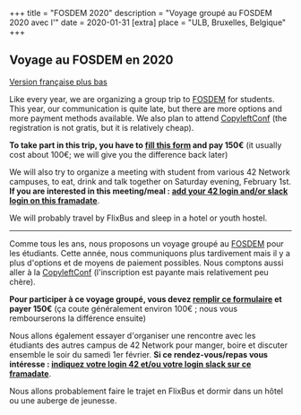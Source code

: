 +++
title = "FOSDEM 2020"
description = "Voyage groupé au FOSDEM 2020 avec l'"
date = 2020-01-31
[extra]
place = "ULB, Bruxelles, Belgique"
+++

## Voyage au FOSDEM en 2020

[Version française plus bas](#frenchversion)

Like every year, we are organizing a group trip to
[FOSDEM](https://fosdem.org/2020/) for students.
This year, our communication is quite late, but there are more options and more
payment methods available.
We also plan to attend [CopyleftConf](https://2020.copyleftconf.org/) (the
registration is not gratis, but it is relatively cheap).

**To take part in this trip, you have to [fill this
form](https://fosdem.sansnom.org) and pay 150€** (it usually cost about 100€;
we will give you the difference back later)

We will also try to organize a meeting with student from various 42 Network
campuses, to eat, drink and talk together on Saturday evening, February 1st.
**If you are interested in this meeting/meal : [add your 42 login and/or slack
login on this
framadate](https://framadate.org/42-meeting-fosdem-2020-with-asn)**.

We will probably travel by FlixBus and sleep in a hotel or youth hostel.

---

<span id="frenchversion"></span>

Comme tous les ans, nous proposons un voyage groupé au
[FOSDEM](https://fosdem.org/2020/) pour les étudiants.
Cette année, nous communiquons plus tardivement mais il y a plus d'options et
de moyens de paiement possibles.
Nous comptons aussi aller à la [CopyleftConf](https://2020.copyleftconf.org/)
(l'inscription est payante mais relativement peu chère).

**Pour participer à ce voyage groupé, vous devez [remplir ce
formulaire](https://fosdem.sansnom.org) et payer 150€** (ça coute généralement
environ 100€ ; nous vous rembourserons la différence ensuite)

Nous allons également essayer d'organiser une rencontre avec les étudiants des
autres campus de 42 Network pour manger, boire et discuter ensemble le soir du
samedi 1er février. **Si ce rendez-vous/repas vous intéresse : [indiquez votre
login 42 et/ou votre login slack sur ce
framadate](https://framadate.org/42-meeting-fosdem-2020-with-asn)**.

Nous allons probablement faire le trajet en FlixBus et dormir dans un hôtel ou
une auberge de jeunesse.

